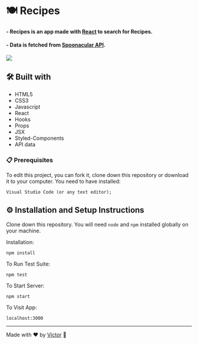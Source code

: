 # 🍽️ Recipes

#### - Recipes is an app made with <a href="https://reactjs.org/">React</a> to search for Recipes.
#### - Data is fetched from <a href="https://spoonacular.com/">Spoonacular API</a>. 

<img src="https://user-images.githubusercontent.com/101783823/171920038-efb31f36-adee-4a09-b7b2-e82bc46d66cd.png">

## 🛠️ Built with

* HTML5
* CSS3
* Javascript
* React
* Hooks
* Props
* JSX
* Styled-Components
* API data

### 📋 Prerequisites

To edit this project, you can fork it, clone down this repository or download it to your computer. You need to have installed:

```
Visual Studio Code (or any text editor);
```

## ⚙️ Installation and Setup Instructions

Clone down this repository. You will need `node` and `npm` installed globally on your machine.  

Installation:

`npm install`  

To Run Test Suite:  

`npm test`  

To Start Server:

`npm start`  

To Visit App:

`localhost:3000`

---
Made with ❤️ by [Victor](https://github.com/V1ctorBarbosa) 🐶


